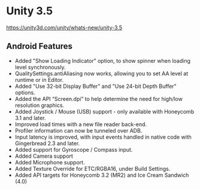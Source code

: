 # Unity 3.5
https://unity3d.com/unity/whats-new/unity-3.5

## Android Features

<ul>
<li>Added "Show Loading Indicator" option, to show spinner when loading level synchronously.</li>
<li>QualitySettings.antiAliasing now works, allowing you to set AA level at runtime or in Editor.</li>
<li>Added "Use 32-bit Display Buffer" and "Use 24-bit Depth Buffer" options.</li>
<li>Added the API “Screen.dpi” to help determine the need for high/low resolution graphics.</li>
<li>Added Joystick / Mouse (USB) support - only available with Honeycomb 3.1 and later.</li>
<li>Improved load times with a new file reader back-end.</li>
<li>Profiler information can now be tunneled over ADB.</li>
<li>Input latency is improved, with input events handled in native code with Gingerbread 2.3 and later.</li>
<li>Added support for Gyroscope / Compass input.</li>
<li>Added Camera support</li>
<li>Added Microphone support.</li>
<li>Added Texture Override for ETC/RGBA16, under Build Settings.</li>
<li>Added API targets for Honeycomb 3.2 (MR2) and Ice Cream Sandwich (4.0)</li>
</ul>
